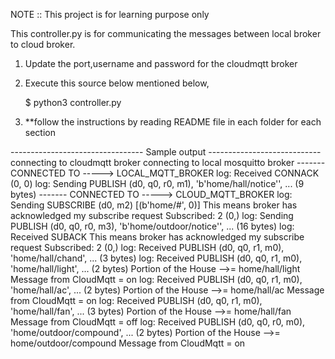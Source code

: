 NOTE :: This project is for learning purpose only


This controller.py is for communicating the messages between local broker to cloud broker.


1. Update the port,username and password for the cloudmqtt broker


2. Execute this source below mentioned below,

	$ python3 controller.py

3. **follow the instructions by reading README file in each folder for each section



--------------------------------- Sample output ----------------------------
connecting to cloudmqtt broker
connecting to local mosquitto broker
 ------- CONNECTED TO ----->  LOCAL_MQTT_BROKER
log:  Received CONNACK (0, 0)
log:  Sending PUBLISH (d0, q0, r0, m1), 'b'home/hall/notice'', ... (9 bytes)
 ------- CONNECTED TO ----->  CLOUD_MQTT_BROKER
log:  Sending SUBSCRIBE (d0, m2) [(b'home/#', 0)]
This means broker has acknowledged my subscribe request
Subscribed: 2 (0,)
log:  Sending PUBLISH (d0, q0, r0, m3), 'b'home/outdoor/notice'', ... (16 bytes)
log:  Received SUBACK
This means broker has acknowledged my subscribe request
Subscribed: 2 (0,)
log:  Received PUBLISH (d0, q0, r1, m0), 'home/hall/chand', ...  (3 bytes)
log:  Received PUBLISH (d0, q0, r1, m0), 'home/hall/light', ...  (2 bytes)
Portion of the House -->= home/hall/light
Message from CloudMqtt = on
log:  Received PUBLISH (d0, q0, r1, m0), 'home/hall/ac', ...  (2 bytes)
Portion of the House -->= home/hall/ac
Message from CloudMqtt = on
log:  Received PUBLISH (d0, q0, r1, m0), 'home/hall/fan', ...  (3 bytes)
Portion of the House -->= home/hall/fan
Message from CloudMqtt = off
log:  Received PUBLISH (d0, q0, r0, m0), 'home/outdoor/compound', ...  (2 bytes)
Portion of the House -->= home/outdoor/compound
Message from CloudMqtt = on
